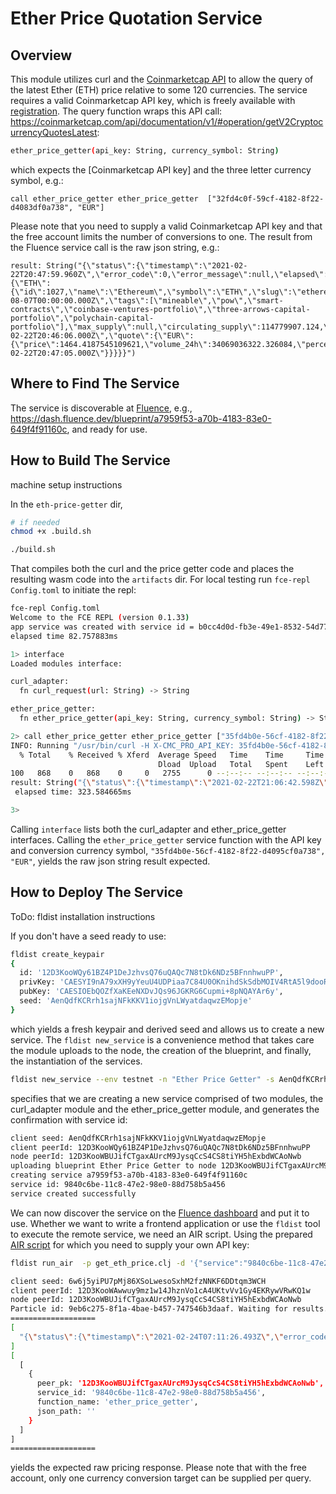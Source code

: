 # Ether Price Quotation Service

## Overview
This module utilizes curl and the [Coinmarketcap API](https://coinmarketcap.com/api/) to allow the query of the latest Ether (ETH) price relative to some 120 currencies. The service requires a valid Coinmarketcap API key, which is freely available with [registration](https://pro.coinmarketcap.com/signup/). The query function wraps this API call: https://coinmarketcap.com/api/documentation/v1/#operation/getV2CryptocurrencyQuotesLatest:

```bash
ether_price_getter(api_key: String, currency_symbol: String)
```

which expects the [Coinmarketcap API key] and the three letter currency symbol, e.g.:

```
call ether_price_getter ether_price_getter  ["32fd4c0f-59cf-4182-8f22-d4083df0a738", "EUR"]
```

Please note that you need to supply a valid Coinmarketcap API key and that the free account limits the
number of conversions to one. The result from the Fluence service call is the raw json string, e.g.:

```
result: String("{\"status\":{\"timestamp\":\"2021-02-22T20:47:59.960Z\",\"error_code\":0,\"error_message\":null,\"elapsed\":225,\"credit_count\":1,\"notice\":null},\"data\":{\"ETH\":{\"id\":1027,\"name\":\"Ethereum\",\"symbol\":\"ETH\",\"slug\":\"ethereum\",\"num_market_pairs\":5986,\"date_added\":\"2015-08-07T00:00:00.000Z\",\"tags\":[\"mineable\",\"pow\",\"smart-contracts\",\"coinbase-ventures-portfolio\",\"three-arrows-capital-portfolio\",\"polychain-capital-portfolio\"],\"max_supply\":null,\"circulating_supply\":114779907.124,\"total_supply\":114779907.124,\"is_active\":1,\"platform\":null,\"cmc_rank\":2,\"is_fiat\":0,\"last_updated\":\"2021-02-22T20:46:06.000Z\",\"quote\":{\"EUR\":{\"price\":1464.4187545109621,\"volume_24h\":34069036322.326084,\"percent_change_1h\":3.41360427,\"percent_change_24h\":-10.32669439,\"percent_change_7d\":-3.70439114,\"percent_change_30d\":41.39754247,\"market_cap\":168085848633.412,\"last_updated\":\"2021-02-22T20:47:05.000Z\"}}}}}")
```

## Where to Find The Service
The service is discoverable at [Fluence](https://dash.fluence.dev/), e.g., https://dash.fluence.dev/blueprint/a7959f53-a70b-4183-83e0-649f4f91160c, and ready for use.

## How to Build The Service
machine setup instructions

In the `eth-price-getter` dir, 
```bash
# if needed
chmod +x .build.sh

./build.sh
```

That compiles both the curl and the price getter code and places the resulting wasm code into the `artifacts` dir. For local testing run `fce-repl Config.toml` to initiate the repl:

```bash
fce-repl Config.toml
Welcome to the FCE REPL (version 0.1.33)
app service was created with service id = b0cc4d0d-fb3e-49e1-8532-54d77e03cdaa
elapsed time 82.757883ms

1> interface
Loaded modules interface:

curl_adapter:
  fn curl_request(url: String) -> String

ether_price_getter:
  fn ether_price_getter(api_key: String, currency_symbol: String) -> String

2> call ether_price_getter ether_price_getter ["35fd4b0e-56cf-4182-8f22-d4095cf0a738", "EUR"]
INFO: Running "/usr/bin/curl -H X-CMC_PRO_API_KEY: 35fd4b0e-56cf-4182-8f22-d4095cf0a738 -H Accept: application/json -d symbol=ETH&convert=EUR -G https://pro-api.coinmarketcap.com/v1/cryptocurrency/quotes/latest" ...
  % Total    % Received % Xferd  Average Speed   Time    Time     Time  Current
                                 Dload  Upload   Total   Spent    Left  Speed
100   868    0   868    0     0   2755      0 --:--:-- --:--:-- --:--:--  2755
result: String("{\"status\":{\"timestamp\":\"2021-02-22T21:06:42.598Z\",\"error_code\":0,\"error_message\":null,\"elapsed\":18,\"credit_count\":1,\"notice\":null},\"data\":{\"ETH\":{\"id\":1027,\"name\":\"Ethereum\",\"symbol\":\"ETH\",\"slug\":\"ethereum\",\"num_market_pairs\":5986,\"date_added\":\"2015-08-07T00:00:00.000Z\",\"tags\":[\"mineable\",\"pow\",\"smart-contracts\",\"coinbase-ventures-portfolio\",\"three-arrows-capital-portfolio\",\"polychain-capital-portfolio\"],\"max_supply\":null,\"circulating_supply\":114779907.124,\"total_supply\":114779907.124,\"is_active\":1,\"platform\":null,\"cmc_rank\":2,\"is_fiat\":0,\"last_updated\":\"2021-02-22T21:05:03.000Z\",\"quote\":{\"EUR\":{\"price\":1459.5551152082585,\"volume_24h\":33903071552.817226,\"percent_change_1h\":2.64386327,\"percent_change_24h\":-10.46990835,\"percent_change_7d\":-4.37412016,\"percent_change_30d\":41.26794407,\"market_cap\":167527600565.963,\"last_updated\":\"2021-02-22T21:06:05.000Z\"}}}}}")
 elapsed time: 323.584665ms

3>
```

Calling `interface` lists both the curl_adapter and ether_price_getter interfaces. Calling the `ether_price_getter` service function with the API key and conversion currency symbol, `"35fd4b0e-56cf-4182-8f22-d4095cf0a738", "EUR"`, yields the raw json string result expected.

## How to Deploy The Service
ToDo: fldist installation instructions


If you don't have a seed ready to use:

```bash
fldist create_keypair
{
  id: '12D3KooWQy61BZ4P1DeJzhvsQ76uQAQc7N8tDk6NDz5BFnnhwuPP',
  privKey: 'CAESYI9nA79xXH9yYeuU4UDPiaa7C84U0OKnihdSkSdbMOIV4RtA5l9dooR41cO8lCz3okYpEboK6maL7yk1ABgCvrLhG0DmX12ihHjVw7yULPeiRikRugrqZovvKTUAGAK+sg==',
  pubKey: 'CAESIOEbQOZfXaKEeNXDvJQs96JGKRG6Cupmi+8pNQAYAr6y',
  seed: 'AenQdfKCRrh1sajNFkKKV1iojgVnLWyatdaqwzEMopje'
}
```

which yields a fresh keypair and derived seed and allows us to create a new service. The `fldist new_service` is a convenience method that takes care the module uploads to the node, the creation of the blueprint, and finally, the instantiation of the services.

```bash
fldist new_service --env testnet -n "Ether Price Getter" -s AenQdfKCRrh1sajNFkKKV1iojgVnLWyatdaqwzEMopje --ms artifacts/curl_adapter.wasm:curl_cfg.json artifacts/ether_price_getter.wasm:ether_price_getter_cfg.json
```

specifies that we are creating a new service comprised of two modules, the curl_adapter module and the ether_price_getter module, and generates the confirmation with service id:

```bash
client seed: AenQdfKCRrh1sajNFkKKV1iojgVnLWyatdaqwzEMopje
client peerId: 12D3KooWQy61BZ4P1DeJzhvsQ76uQAQc7N8tDk6NDz5BFnnhwuPP
node peerId: 12D3KooWBUJifCTgaxAUrcM9JysqCcS4CS8tiYH5hExbdWCAoNwb
uploading blueprint Ether Price Getter to node 12D3KooWBUJifCTgaxAUrcM9JysqCcS4CS8tiYH5hExbdWCAoNwb via client 12D3KooWQy61BZ4P1DeJzhvsQ76uQAQc7N8tDk6NDz5BFnnhwuPP
creating service a7959f53-a70b-4183-83e0-649f4f91160c
service id: 9840c6be-11c8-47e2-98e0-88d758b5a456
service created successfully
```

We can now discover the service on the [Fluence dashboard](https://dash.fluence.dev/blueprint/a7959f53-a70b-4183-83e0-649f4f91160c) and put it to use. Whether we want to write a frontend application or use the `fldist` tool to execute the remote service, we need an AIR script. Using the prepared [AIR script](../air-scripts/get_eth_price.js) for which you need to supply your own API key:

```bash
fldist run_air  -p get_eth_price.clj -d '{"service":"9840c6be-11c8-47e2-98e0-88d758b5a456"}'

client seed: 6w6j5yiPU7pMj86XSoLwesoSxhM2fzNNKF6DDtqm3WCH
client peerId: 12D3KooWAwwuy9mz1w14JhznVo1cA4UKtvVv1Gy4EKRywVRwKQ1w
node peerId: 12D3KooWBUJifCTgaxAUrcM9JysqCcS4CS8tiYH5hExbdWCAoNwb
Particle id: 9eb6c275-8f1a-4bae-b457-747546b3daaf. Waiting for results... Press Ctrl+C to stop the script.
===================
[
  "{\"status\":{\"timestamp\":\"2021-02-24T07:11:26.493Z\",\"error_code\":0,\"error_message\":null,\"elapsed\":14,\"credit_count\":1,\"notice\":null},\"data\":{\"ETH\":{\"id\":1027,\"name\":\"Ethereum\",\"symbol\":\"ETH\",\"slug\":\"ethereum\",\"num_market_pairs\":6018,\"date_added\":\"2015-08-07T00:00:00.000Z\",\"tags\":[\"mineable\",\"pow\",\"smart-contracts\",\"coinbase-ventures-portfolio\",\"three-arrows-capital-portfolio\",\"polychain-capital-portfolio\"],\"max_supply\":null,\"circulating_supply\":114799158.0615,\"total_supply\":114799158.0615,\"is_active\":1,\"platform\":null,\"cmc_rank\":2,\"is_fiat\":0,\"last_updated\":\"2021-02-24T07:10:03.000Z\",\"quote\":{\"EUR\":{\"price\":1338.6331723430615,\"volume_24h\":40823704838.16298,\"percent_change_1h\":-1.44088165,\"percent_change_24h\":-0.24837544,\"percent_change_7d\":-8.52364557,\"percent_change_30d\":13.62330192,\"market_cap\":153673961138.17825,\"last_updated\":\"2021-02-24T07:11:06.000Z\"}}}}}"
]
[
  [
    {
      peer_pk: '12D3KooWBUJifCTgaxAUrcM9JysqCcS4CS8tiYH5hExbdWCAoNwb',
      service_id: '9840c6be-11c8-47e2-98e0-88d758b5a456',
      function_name: 'ether_price_getter',
      json_path: ''
    }
  ]
]
===================
```

yields the expected raw pricing response. Please note that with the free account, only one currency conversion target can be supplied per query.
